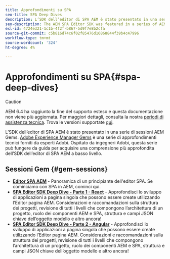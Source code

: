 ```yaml
---
title: Approfondimenti su SPA
seo-title: SPA Deep Dives
description: L’SDK dell’editor di SPA AEM è stato presentato in una serie di sessioni AEM Gems. Ospitato da ingegneri Adobi, questa serie può fungere da guida per acquisire una comprensione più approfondita dell’SDK dell’editor di AEM a basso livello, ospitato da ingegneri Adobi.
seo-description: The AEM SPA Editor SDK was featured in a series of AEM Gems sessions. Hosted by Adobe engineers, this series can serve as a great guide to gain a deeper understanding of the AEM SPA Editor SDK at a low level, hosted by Adobe engineers.
exl-id: 4724e321-1c1b-4f2f-b867-5d9f7e8b2cfa
source-git-commit: c5b816d74c6f02f85476d16868844f39b4c47996
workflow-type: tm+mt
source-wordcount: '324'
ht-degree: 4%

---
```


# Approfondimenti su SPA{#spa-deep-dives}

>[!CAUTION]
>
>AEM 6.4 ha raggiunto la fine del supporto esteso e questa documentazione non viene più aggiornata. Per maggiori dettagli, consulta la nostra [periodi di assistenza tecnica](https://helpx.adobe.com/it/support/programs/eol-matrix.html). Trova le versioni supportate [qui](https://experienceleague.adobe.com/docs/).

L’SDK dell’editor di SPA AEM è stato presentato in una serie di sessioni AEM Gems. [Adobe Experience Manager Gems](https://helpx.adobe.com/experience-manager/kt/eseminars/gems/aem-index.html) è una serie di approfondimenti tecnici forniti da esperti Adobi. Ospitato da ingegneri Adobi, questa serie può fungere da guida per acquisire una comprensione più approfondita dell’SDK dell’editor di SPA AEM a basso livello.

## Sessioni Gem {#gem-sessions}

* **[Editor SPA AEM](https://experienceleague.adobe.com/docs/experience-manager-gems-events/gems/gems2018/aem-spa-editor.html)** - Panoramica di un principiante dell&#39;editor SPA. Se cominciamo con SPA in AEM, cominci qui.
* **[SPA Editor SDK Deep Dive - Parte 1 - React](https://experienceleague.adobe.com/docs/experience-manager-gems-events/gems/gems2018/spa-editor-sdk-deep-dive-react.html)** - Approfondisci lo sviluppo di applicazioni a pagina singola che possono essere create utilizzando l’Editor pagina AEM. Considerazioni e raccomandazioni sulla struttura dei progetti, revisione di tutti i livelli che compongono l’architettura di un progetto, ruolo dei componenti AEM e SPA, struttura e campi JSON chiave dell’oggetto modello e altro ancora!
* **[SPA Editor SDK Deep Dive - Parte 2 - Angular](https://experienceleague.adobe.com/docs/experience-manager-gems-events/gems/gems2018/spa-editor-sdk-deep-dive-angular.html)** - Approfondisci lo sviluppo di applicazioni a pagina singola che possono essere create utilizzando l’Editor pagina AEM. Considerazioni e raccomandazioni sulla struttura dei progetti, revisione di tutti i livelli che compongono l’architettura di un progetto, ruolo dei componenti AEM e SPA, struttura e campi JSON chiave dell’oggetto modello e altro ancora!
